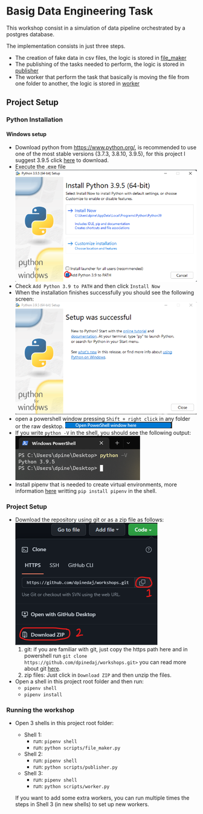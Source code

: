 # Basig Data Engineering Task

This workshop consist in a simulation of data pipeline orchestrated by a postgres database.

The implementation consists in just three steps.
- The creation of fake data in csv files, the logic is stored in [file_maker](https://github.com/dpinedaj/workshops/blob/master/basic_dataeng_tasks/scripts/file_maker.py)
- The publishing of the tasks needed to perform, the logic is stored in [publisher](https://github.com/dpinedaj/workshops/blob/master/basic_dataeng_tasks/scripts/publisher.py)
- The worker that perform the task that basically is moving the file from one folder to another, the logic is stored in [worker](https://github.com/dpinedaj/workshops/blob/master/basic_dataeng_tasks/scripts/worker.py)

## Project Setup

### Python Installation
#### Windows setup
- Download python from https://www.python.org/, is recommended to use one of the most stable versions (3.7.3, 3.8.10, 3.9.5), for this project I suggest 3.9.5 click [here](https://www.python.org/ftp/python/3.9.5/python-3.9.5-amd64.exe) to download.
- Execute the .exe file
![install-1](./readme-resources/python_install_1.png)
- Check `Add Python 3.9 to PATH` and then click `Install Now`
- When the installation finishes successfully you should see the following screen:
![install-2](./readme-resources/python_install_2.png)
- open a powershell window pressing `Shift + right click` in any folder or the raw desktop.
![install-3](./readme-resources/python_install_3.png)
- If you write `python -V` in the shell, you should see the following output:
![install-4](./readme-resources/python_install_4.png)
- Install pipenv that is needed to create virtual environments, more information [here](https://pipenv.pypa.io/en/latest/) writting `pip install pipenv` in the shell.
### Project Setup
- Download the repository using git or as a zip file as follows:
![project-setup-1](./readme-resources/project_setup_1.png)
    1.  git: if you are familiar with git, just copy the https path here and in powershell run `git clone https://github.com/dpinedaj/workshops.git>` you can read more about git [here](https://git-scm.com/).
    2. zip files: Just click in `Download ZIP` and then unzip the files.
- Open a shell in this project root folder and then run:
    - `pipenv shell`
    - `pipenv install`
### Running the workshop
- Open 3 shells in this project root folder:
    - Shell 1:
        - run: `pipenv shell`
        - run: `python scripts/file_maker.py`
    - Shell 2:
        - run: `pipenv shell`
        - run: `python scripts/publisher.py`
    - Shell 3:
        - run: `pipenv shell`
        - run: `python scripts/worker.py`

    If you want to add some extra workers, you can run multiple times the steps in Shell 3 (in new shells) to set up new workers.